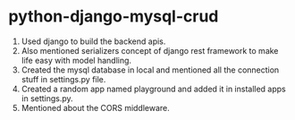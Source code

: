 # python-django-mysql-crud

1. Used django to build the backend apis.
2. Also mentioned serializers concept of django rest framework to make life easy with model handling.
3. Created the mysql database in local and mentioned all the connection stuff in settings.py file.
4. Created a random app named playground and added it in installed apps in settings.py.
5. Mentioned about the CORS middleware.
